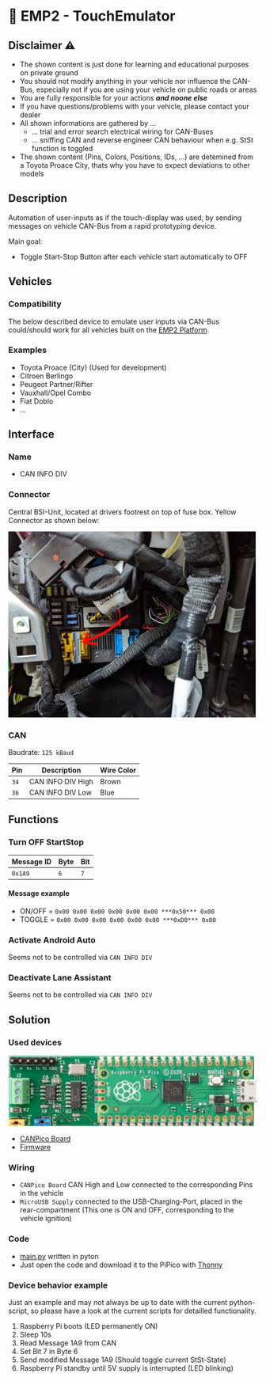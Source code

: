 # :car: EMP2 - TouchEmulator

## Disclaimer :warning:
- The shown content is just done for learning and educational purposes on private ground
- You should not modify anything in your vehicle nor influence the CAN-Bus, especially not if you are using your vehicle on public roads or areas
- You are fully responsible for your actions ***and noone else***
- If you have questions/problems with your vehicle, please contact your dealer
- All shown informations are gathered by ...
  - ... trial and error search electrical wiring for CAN-Buses
  - ... sniffing CAN and reverse engineer CAN behaviour when e.g. StSt function is toggled
- The shown content (Pins, Colors, Positions, IDs, ...) are detemined from a Toyota Proace City, thats why you have to expect deviations to other models

## Description

Automation of user-inputs as if the touch-display was used, by sending messages on vehicle CAN-Bus from a rapid prototyping device.

Main goal:
- Toggle Start-Stop Button after each vehicle start automatically to OFF

## Vehicles

### Compatibility
The below described device to emulate user inputs via CAN-Bus could/should work for all vehicles built on the [EMP2 Platform](https://en.wikipedia.org/wiki/PSA_EMP2_platform).

### Examples
- Toyota Proace (City) (Used for development)
- Citroen Berlingo
- Peugeot Partner/Rifter
- Vauxhall/Opel Combo
- Fiat Doblo
- ...

## Interface

### Name
- CAN INFO DIV

### Connector
Central BSI-Unit, located at drivers footrest on top of fuse box.
Yellow Connector as shown below:

![CAN INFO DIV Connector](doc/CAN_INFO_DIV_Connector.jpg)

### CAN

Baudrate:  `125 kBaud`

| Pin | Description | Wire Color |
| --- | --- | --- |
| `34` | CAN INFO DIV High | Brown |
| `36` | CAN INFO DIV Low | Blue |

## Functions

### Turn OFF StartStop

| Message ID | Byte | Bit |
| --- | --- | --- |
| `0x1A9` | `6` | `7` |

#### Message example

- ON/OFF = `0x00 0x00 0x00 0x00 0x00 0x00 ***0x50*** 0x00`
- TOGGLE = `0x00 0x00 0x00 0x00 0x00 0x00 ***0xD0*** 0x00`

### Activate Android Auto

Seems not to be controlled via `CAN INFO DIV`

### Deactivate Lane Assistant

Seems not to be controlled via `CAN INFO DIV`

## Solution

### Used devices

![Picture of prepared device](doc/canpico.png)

- [CANPico Board](https://www.raspberrypi.com/products/raspberry-pi-pico/)
- [Firmware](https://github.com/kentindell/canhack/tree/master/pico/micropython)


### Wiring

- `CANPico Board` CAN High and Low connected to the corresponding Pins in the vehicle
- `MicroUSB Supply` connected to the USB-Charging-Port, placed in the rear-compartment (This one is ON and OFF, corresponding to the vehicle ignition)

### Code
- [main.py](main.py) written in pyton
- Just open the code and download it to the PiPico with [Thonny](https://thonny.org/)

### Device behavior example

Just an example and may not always be up to date with the current python-script, so please have a look at the current scripts for detailled functionality.

1. Raspberry Pi boots (LED permanently ON)
2. Sleep 10s
3. Read Message 1A9 from CAN
4. Set Bit 7 in Byte 6
5. Send modified Message 1A9 (Should toggle current StSt-State)
6. Raspberry Pi standby until 5V supply is interrupted (LED blinking)
